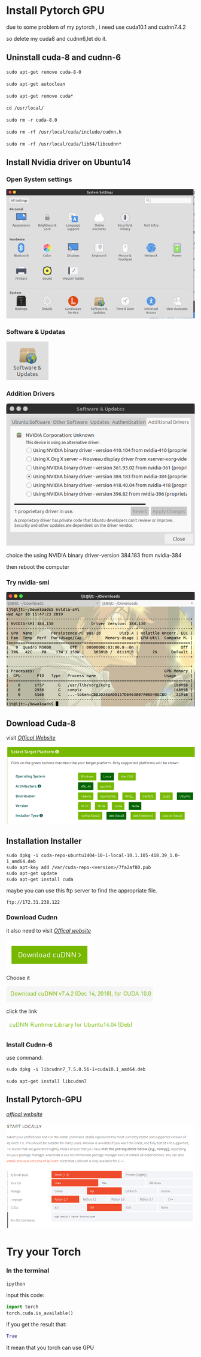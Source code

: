 #  Install Pytorch GPU 

due to some problem of my pytorch , i need use cuda10.1 and cudnn7.4.2

so delete my cuda8 and cudnn6,let do it.

## Uninstall cuda-8 and cudnn-6

```shell
sudo apt-get remove cuda-8-0

sudo apt-get autoclean

sudo apt-get remove cuda*

cd /usr/local/

sudo rm -r cuda-8.0

sudo rm -rf /usr/local/cuda/include/cudnn.h

sudo rm -rf /usr/local/cuda/lib64/libcudnn*
```

## Install Nvidia driver on Ubuntu14

### Open System settings 

![settings](img/settings.png)

### Software & Updatas

![soft](img/software.png)

### Addition Drivers

![addition](img/addition.png)

choice the using NVIDIA binary driver-version 384.183 from nvidia-384

then reboot the computer

### Try nvidia-smi

![nvidia](img/nvidia.png)

## Download Cuda-8

visit [*Offical* *Website*](https://developer.nvidia.com/cuda-downloads) 

![offi](img/officalweb.png)

## Installation Installer

```shell
sudo dpkg -i cuda-repo-ubuntu1404-10-1-local-10.1.105-418.39_1.0-1_amd64.deb
sudo apt-key add /var/cuda-repo-<version>/7fa2af80.pub
sudo apt-get update
sudo apt-get install cuda
```
maybe you can use this ftp server to find the appropriate file.
```
ftp://172.31.238.122
```
### Download Cudnn

it also need to visit [*Offical website*](https://developer.nvidia.com/cudnn)

![cudann7](img/cudnn7.png)

Choose it

![cudnn6](img/cudnn6.png)

click the link

![runtime](img/runtime.png)

### Install Cudnn-6

use command:

```shell
sudo dpkg -i libcudnn7_7.5.0.56-1+cuda10.1_amd64.deb

sudo apt-get install libcudnn7
```

## Install Pytorch-GPU

[*offical website*](https://pytorch.org/)

![torch](img/torch.png)

# Try your Torch

### In the terminal
```shell
ipython
```
input this code:
```python
import torch
torch.cuda.is_available()
```
if you get the result that:
```python
True
```

It mean that you torch can use GPU